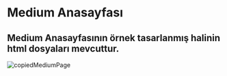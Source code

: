 # Medium Anasayfası
## Medium Anasayfasının örnek tasarlanmış halinin html dosyaları mevcuttur.
![copiedMediumPage](https://user-images.githubusercontent.com/77414773/178192388-ffbe4b0c-104e-48ab-a92d-d6ee3f018e72.png)
